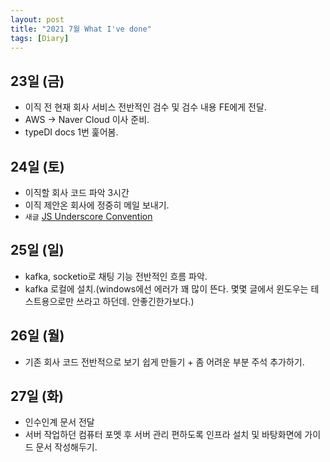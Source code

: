 ```yaml
---
layout: post
title: "2021 7월 What I've done"
tags: [Diary]
---
```


## 23일 (금)

- 이직 전 현재 회사 서비스 전반적인 검수 및 검수 내용 FE에게 전달.
- AWS -> Naver Cloud 이사 준비.
- typeDI docs 1번 훑어봄.

## 24일 (토)

- 이직할 회사 코드 파악 3시간
- 이직 제안온 회사에 정중히 메일 보내기.
- `새글` [JS Underscore Convention](https://dont-think-about-too-much.github.io/2021/07/23/july-develop-dairy/)

## 25일 (일)

- kafka, socketio로 채팅 기능 전반적인 흐름 파악.
- kafka 로컬에 설치.(windows에선 에러가 꽤 많이 뜬다. 몇몇 글에서 윈도우는 테스트용으로만 쓰라고 하던데. 안좋긴한가보다.)

## 26일 (월)

- 기존 회사 코드 전반적으로 보기 쉽게 만들기 + 좀 어려운 부분 주석 추가하기.

## 27일 (화)

- 인수인계 문서 전달
- 서버 작업하던 컴퓨터 포멧 후 서버 관리 편하도록 인프라 설치 및 바탕화면에 가이드 문서 작성해두기.